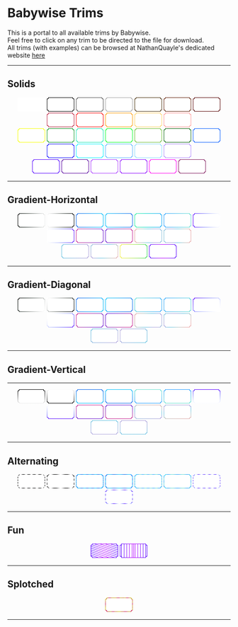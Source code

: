 
# Babywise Trims
This is a portal to all available trims by Babywise.\
Feel free to click on any trim to be directed to the file for download.\
All trims (with examples) can be browsed at NathanQuayle's dedicated website [here](https://nathanquayle.github.io/max-skill-trim/)

---

## Solids
<center>

![white](Solid/white/white.png)
![black](Solid/black/black.png)
![darkgrey](Solid/darkgrey/darkgrey.png)
![lightgray](Solid/lightgrey/lightgray.png)
![darkbrown](Solid/darkbrown/darkbrown.png)
![mahogany](Solid/mahogany/mahogany.png)
![darkred](Solid/darkred/darkred.png)
![crimsonred](Solid/crimsonred/crimsonred.png)
![red](Solid/red/red.png)
![orange](Solid/orange/orange.png)
![peach](Solid/peach/peach.png)
![rosepink](Solid/rosepink/rosepink.png)\
![yellow](Solid/yellow/yellow.png)
![green](Solid/green/green.png)
![aqua](Solid/aqua/aqua.png)
![limegreen](Solid/limegreen/limegreen.png)
![kiwigreen](Solid/kiwigreen/kiwigreen.png)
![darkgreen](Solid/darkgreen/darkgreen.png)
![ultramarineblue](Solid/ultramarineblue/ultramarineblue.png)
![blue](Solid/blue/blue.png)
![teal](Solid/teal/teal.png)
![skyblue](Solid/skyblue/skyblue.png)
![arcticblue](Solid/arcticblue/arcticblue.png)
![lightviolet](Solid/lightviolet/lightviolet.png)\
![indigo](Solid/indigo/indigo.png)
![purple](Solid/purple/purple.png)
![violet](Solid/violet/violet.png)
![magenta](Solid/magenta/magenta.png)
![pink](Solid/pink/pink.png)
![darkmagenta](Solid/darkmagenta/darkmagenta.png)

</center>

---

## Gradient-Horizontal
<center>

![black-white-h](Gradient-Horizontal/black-white-h/black-white-h.png)
![white-black-h](Gradient-Horizontal/white-black-h/white-black-h.png)
![blue-teal-h](Gradient-Horizontal/blue-teal-h/blue-teal-h.png)
![teal-blue-h](Gradient-Horizontal/teal-blue-h/teal-blue-h.png)
![aqua-teal-h](Gradient-Horizontal/aqua-teal-h/aqua-teal-h.png)
![teal-aqua-h](Gradient-Horizontal/teal-aqua-h/teal-aqua-h.png)
![purple-white-h](Gradient-Horizontal/purple-white-h/purple-white-h.png)
![white-purple-h](Gradient-Horizontal/white-purple-h/white-purple-h.png)
![redpink-purple-h](Gradient-Horizontal/redpink-purple-h/redpink-purple-h.png)
![purple-redpink-h](Gradient-Horizontal/purple-redpink-h/purple-redpink-h.png)
![iridescent-peach-teal-violet-h](Gradient-Horizontal/iridescent-peach-teal-violet-h/iridescent-peach-teal-violet-h.png)
![iridescent-violet-peach-teal-h](Gradient-Horizontal/iridescent-violet-peach-teal-h/iridescent-violet-peach-teal-h.png)\
![iridescent-teal-violet-h](Gradient-Horizontal/iridescent-teal-violet-h/iridescent-teal-violet-h.png)
![pink-teal-yellow-h](Gradient-Horizontal/pink-teal-yellow-h/pink-teal-yellow-h.png)
![yellow-green-h](Gradient-Horizontal/yellow-green-h/yellow-green-h.png)
![purple-pink-purple-h](Gradient-Horizontal/purple-pink-purple-h/purple-pink-purple-h.png)

</center>

---

## Gradient-Diagonal
<center>

![black-white-d](Gradient-Diagonal/black-white-d/black-white-d.png)
![white-black-d](Gradient-Diagonal/white-black-d/white-black-d.png)
![blue-teal-d](Gradient-Diagonal/blue-teal-d/blue-teal-d.png)
![blue-teal-d](Gradient-Diagonal/teal-blue-d/teal-blue-d.png)
![aqua-teal-d](Gradient-Diagonal/aqua-teal-d/aqua-teal-d.png)
![teal-aqua-d](Gradient-Diagonal/teal-aqua-d/teal-aqua-d.png)
![purple-white-d](Gradient-Diagonal/purple-white-d/purple-white-d.png)
![white-purple-d](Gradient-Diagonal/white-purple-d/white-purple-d.png)
![redpink-purple-d](Gradient-Diagonal/redpink-purple-d/redpink-purple-d.png)
![purple-redpink-d](Gradient-Diagonal/purple-redpink-d/purple-redpink-d.png)
![iridescent-peach-teal-violet-d](Gradient-Diagonal/iridescent-peach-teal-violet-d/iridescent-peach-teal-violet-d.png)
![iridescent-violet-peach-teal-d](Gradient-Diagonal/iridescent-violet-peach-teal-d/iridescent-violet-peach-teal-d.png)\
![iridescent-teal-violet-d](Gradient-Diagonal/iridescent-teal-violet-d/iridescent-teal-violet-d.png)
![iridescent-violet-teal-d](Gradient-Diagonal/iridescent-violet-teal-d/iridescent-violet-teal-d.png)

</center>

---

## Gradient-Vertical
<center>

---

![black-white-v](Gradient-Vertical/black-white-v/black-white-v.png)
![white-black-v](Gradient-Vertical/white-black-v/white-black-v.png)
![blue-teal-v](Gradient-Vertical/blue-teal-v/blue-teal-v.png)
![teal-blue-v](Gradient-Vertical/teal-blue-v/teal-blue-v.png)
![aqua-teal-v](Gradient-Vertical/aqua-teal-v/aqua-teal-v.png)
![teal-aqua-v](Gradient-Vertical/teal-aqua-v/teal-aqua-v.png)
![purple-white-v](Gradient-Vertical/purple-white-v/purple-white-v.png)
![white-purple-v](Gradient-Vertical/white-purple-v/white-purple-v.png)
![redpink-purple-v](Gradient-Vertical/redpink-purple-v/redpink-purple-v.png)
![purple-redpink-v](Gradient-Vertical/purple-redpink-v/purple-redpink-v.png)
![iridescent-peach-teal-violet-v](Gradient-Vertical/iridescent-peach-teal-violet-v/iridescent-peach-teal-violet-v.png)
![iridescent-violet-peach-teal-v](Gradient-Vertical/iridescent-violet-peach-teal-v/iridescent-violet-peach-teal-v.png)\
![iridescent-teal-violet-v](Gradient-Vertical/iridescent-teal-violet-v/iridescent-teal-violet-v.png)
![iridescent-violet-teal-v](Gradient-Vertical/iridescent-violet-teal-v/iridescent-violet-teal-v.png)

</center>

---

## Alternating
<center>

![black-white-striped](Alternating/black-white-striped/black-white-striped.png)
![black-white-striped-less](Alternating/black-white-striped-less/black-white-striped-less.png)
![blue-teal-striped](Alternating/blue-teal-striped/blue-teal-striped.png)
![blue-teal-striped-less](Alternating/blue-teal-striped-less/blue-teal-striped-less.png)
![aqua-teal-striped](Alternating/aqua-teal-striped/aqua-teal-striped.png)
![aqua-teal-striped-less](Alternating/aqua-teal-striped-less/aqua-teal-striped-less.png)
![purple-white-striped](Alternating/purple-white-striped/purple-white-striped.png)
![purple-white-striped-less](Alternating/purple-white-striped-less/purple-white-striped-less.png)

</center>

---

## Fun
<center>

![purple-pink-cascading](Fun/purple-pink-cascading/purple-pink-cascading.png)
![purple-pink-zipper-spaced](Fun/purple-pink-zipper-spaced/purple-pink-zipper-spaced.png)

</center>

---

## Splotched
<center>

![red-yellow-splotched](Splotched/red-yellow-splotched/red-yellow-splotched.png)

</center>

---



